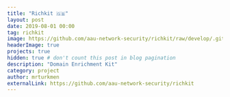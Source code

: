 ```yaml
---
title: "Richkit 🇬🇧"
layout: post
date: 2019-08-01 00:00
tag: richkit 
image: https://github.com/aau-network-security/richkit/raw/develop/.github/logo/blue/logo_no_desc/480x480.png
headerImage: true
projects: true
hidden: true # don't count this post in blog pagination
description: "Domain Enrichment Kit"
category: project
author: mrturkmen
externalLink: https://github.com/aau-network-security/richkit
---
```


